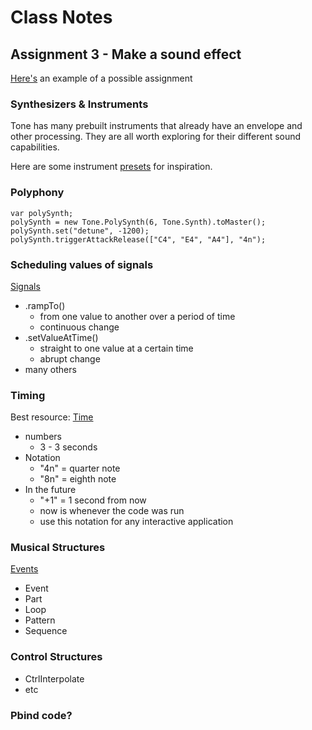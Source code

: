 # Class Notes

## Assignment 3 - Make a sound effect

[Here's](./assignment_3_Example) an example of a possible assignment

### Synthesizers & Instruments

Tone has many prebuilt instruments that already have an envelope and other processing. They are all worth exploring for their different sound capabilities. 

Here are some instrument [presets](https://tonejs.github.io/Presets/) for inspiration. 

### Polyphony
```
var polySynth;
polySynth = new Tone.PolySynth(6, Tone.Synth).toMaster();
polySynth.set("detune", -1200);
polySynth.triggerAttackRelease(["C4", "E4", "A4"], "4n");
```

### Scheduling values of signals 

[Signals](https://github.com/Tonejs/Tone.js/wiki/Signals)

* .rampTo()
	* from one value to another over a period of time 
	* continuous change
* .setValueAtTime()
	* straight to one value at a certain time 
	* abrupt change 
* many others 

### Timing 

Best resource: [Time](https://github.com/Tonejs/Tone.js/wiki/Time)

* numbers 
	* 3 - 3 seconds 
* Notation 
	* "4n" = quarter note 
	* "8n" = eighth note 
* In the future 
	* "+1" = 1 second from now 
	* now is whenever the code was run 
	* use this notation for any interactive application 

### Musical Structures

[Events](https://github.com/Tonejs/Tone.js/wiki/Events)

* Event
* Part 
* Loop 
* Pattern 
* Sequence 

### Control Structures 

* CtrlInterpolate
* etc

### Pbind code? 
